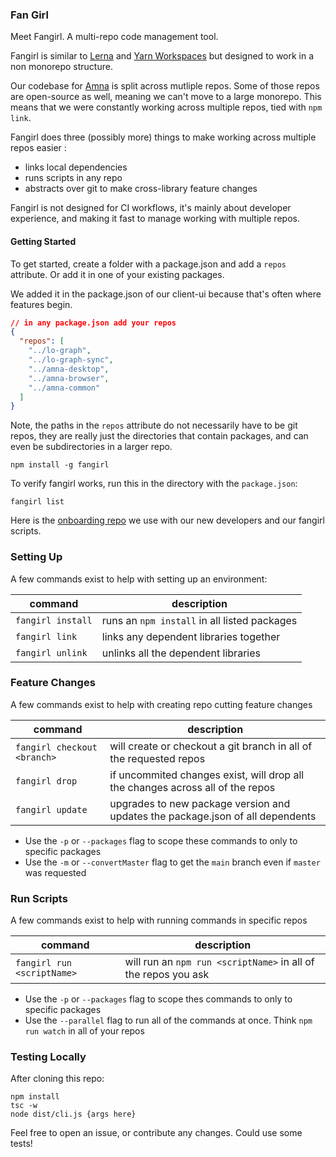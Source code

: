 ### Fan Girl

Meet Fangirl. A multi-repo code management tool.

Fangirl is similar to [Lerna](https://github.com/lerna/lerna) and [Yarn Workspaces](https://classic.yarnpkg.com/lang/en/docs/workspaces/) but designed to work in a non monorepo structure.

Our codebase for [Amna](https://getamna.com) is split across mutliple repos. Some of those repos are open-source as well, meaning we can't move to a large monorepo. This means that we were constantly working across multiple repos, tied with `npm link`.

Fangirl does three (possibly more) things to make working across multiple repos easier :

- links local dependencies
- runs scripts in any repo
- abstracts over git to make cross-library feature changes

Fangirl is not designed for CI workflows, it's mainly about developer experience, and making it fast to manage working with multiple repos.

#### Getting Started

To get started, create a folder with a package.json and add a `repos` attribute. Or add it in one of your existing packages.

We added it in the package.json of our client-ui because that's often where features begin.

```json
// in any package.json add your repos
{
  "repos": [
    "../lo-graph",
    "../lo-graph-sync",
    "../amna-desktop",
    "../amna-browser",
    "../amna-common"
  ]
}
```

Note, the paths in the `repos` attribute do not necessarily have to be git repos, they are really just the directories that contain packages, and can even be subdirectories in a larger repo.

```
npm install -g fangirl
```

To verify fangirl works, run this in the directory with the `package.json`:

```
fangirl list
```

Here is the [onboarding repo](https://github.com/getamna/amna-developer) we use with our new developers and our fangirl scripts.

### Setting Up

A few commands exist to help with setting up an environment:

| command           | description                                  |
| ----------------- | -------------------------------------------- |
| `fangirl install` | runs an `npm install` in all listed packages |
| `fangirl link`    | links any dependent libraries together       |
| `fangirl unlink`  | unlinks all the dependent libraries          |

### Feature Changes

A few commands exist to help with creating repo cutting feature changes

| command                     | description                                                                    |
| --------------------------- | ------------------------------------------------------------------------------ |
| `fangirl checkout <branch>` | will create or checkout a git branch in all of the requested repos             |
| `fangirl drop`              | if uncommited changes exist, will drop all the changes across all of the repos |
| `fangirl update`            | upgrades to new package version and updates the package.json of all dependents |

- Use the `-p` or `--packages` flag to scope these commands to only to specific packages
- Use the `-m` or `--convertMaster` flag to get the `main` branch even if `master` was requested

### Run Scripts

A few commands exist to help with running commands in specific repos

| command                    | description                                                    |
| -------------------------- | -------------------------------------------------------------- |
| `fangirl run <scriptName>` | will run an `npm run <scriptName>` in all of the repos you ask |

- Use the `-p` or `--packages` flag to scope thes commands to only to specific packages
- Use the `--parallel` flag to run all of the commands at once. Think `npm run watch` in all of your repos

### Testing Locally

After cloning this repo:

```
npm install
tsc -w
node dist/cli.js {args here}
```

Feel free to open an issue, or contribute any changes. Could use some tests!
